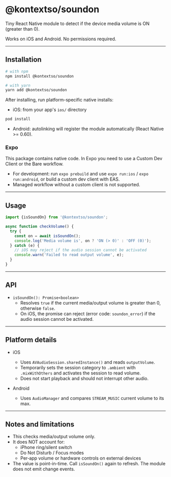 # @kontextso/soundon

Tiny React Native module to detect if the device media volume is ON (greater than 0).

Works on iOS and Android. No permissions required.

---

## Installation

```bash
# with npm
npm install @kontextso/soundon

# with yarn
yarn add @kontextso/soundon
```

After installing, run platform-specific native installs:

- iOS: from your app's `ios/` directory

```bash
pod install
```

- Android: autolinking will register the module automatically (React Native >= 0.60).

### Expo

This package contains native code. In Expo you need to use a Custom Dev Client or the Bare workflow.

- For development: run `expo prebuild` and use `expo run:ios` / `expo run:android`, or build a custom dev client with EAS.
- Managed workflow without a custom client is not supported.

---

## Usage

```ts
import {isSoundOn} from '@kontextso/soundon';

async function checkVolume() {
  try {
    const on = await isSoundOn();
    console.log('Media volume is', on ? 'ON (> 0)' : 'OFF (0)');
  } catch (e) {
    // iOS may reject if the audio session cannot be activated
    console.warn('Failed to read output volume', e);
  }
}
```

---

## API

- `isSoundOn(): Promise<boolean>`
  - Resolves `true` if the current media/output volume is greater than 0, otherwise `false`.
  - On iOS, the promise can reject (error code: `soundon_error`) if the audio session cannot be activated.

---

## Platform details

- iOS
  - Uses `AVAudioSession.sharedInstance()` and reads `outputVolume`.
  - Temporarily sets the session category to `.ambient` with `.mixWithOthers` and activates the session to read volume.
  - Does not start playback and should not interrupt other audio.

- Android
  - Uses `AudioManager` and compares `STREAM_MUSIC` current volume to its max.

---

## Notes and limitations

- This checks media/output volume only.
- It does NOT account for:
  - iPhone ring/silent switch
  - Do Not Disturb / Focus modes
  - Per‑app volume or hardware controls on external devices
- The value is point-in-time. Call `isSoundOn()` again to refresh. The module does not emit change events.
